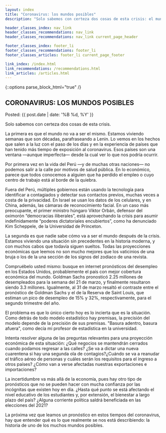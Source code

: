 ```yaml
---
layout: index
title: "Coronavirus: los mundos posibles"
description: "Solo sabemos con certeza dos cosas de esta crisis: el mundo va a cambiar y nadie sabe como."

header_classes_index: nav_link
header_classes_recommendations: nav_link
header_classes_recommendations: nav_link current_page_header

footer_classes_index: footer_li
footer_classes_recommendations: footer_li
footer_classes_articles: footer_li current_page_footer

link_index: /index.html
link_recommendations: /recommendations.html
link_articles: /articles.html 
---
```

{::options parse_block_html="true" /}
<section>

# CORONAVIRUS: LOS MUNDOS POSIBLES
<span>Posted: {{ post.date | date: '%B %d, %Y' }}</span><br>

Solo sabemos con certeza dos cosas de esta crisis.

La primera es que el mundo no va a ser el mismo. Estamos viviendo semanas que son décadas, parafraseando a Lenin. Lo vemos en los hechos que salen a la luz con el paso de los días y en la experiencia de países que han tenido más tiempo de exposición al coronavirus. Esos países son una ventana —aunque imperfecta— desde la cual ver lo que nos podría ocurrir.

Por primera vez en la vida del Perú —y de muchas otras naciones— no podemos salir a la calle por motivos de salud pública. En lo económico, parece que todos conocemos a alguien que ha perdido el empleo o cuyo centro de trabajo está al borde de la quiebra.

Fuera del Perú, múltiples gobiernos están usando la tecnología para identificar a contagiados y detectar sus contactos previos, muchas veces a costa de la privacidad. En Israel se usan los datos de los celulares, y en China, además, las cámaras de reconocimiento facial. En un caso más preocupante, el primer ministro húngaro Viktor Orbán, defensor del oximorón “democracias iliberales”, está aprovechando la crisis para asumir indefinidamente “poderes dictatoriales encubiertos”, como ha denunciado Kim Scheppele, de la Universidad de Princeton.

La segunda es que nadie sabe cómo va a ser el mundo después de la crisis. Estamos viviendo una situación sin precedentes en la historia moderna, y con muchos cabos que todavía siguen sueltos. Todas las proyecciones económicas que leemos no son mucho mejores que los vaticinios de una bruja o los de la una sección de los signos del zodiaco de una revista.

Compruébelo usted mismo: busque en internet pronósticos del desempleo en los Estados Unidos, probablemente el país con mejor cobertura económica del mundo. Goldman Sachs pronosticó 2.25 millones de desempleados para la semana del 21 de marzo, y finalmente resultaron siendo 3.3 millones. Igualmente, al 31 de marzo resaltó el contraste entre el pronóstico de Goldman Sachs y el de la Reserva de Saint Louis, que estiman un pico de desempleo de 15% y 32%, respectivamente, para el segundo trimestre del año.

El problema es que lo único cierto hoy es lo incierta que es la situación. Como detrás de todo modelo estadístico hay premisas, la precisión del modelo depende de la precisión de sus premisas.  "Basura adentro, basura afuera", como decía mi profesor de estadística en la universidad.

Intenta resolver alguna de las preguntas relevantes para una proyección económica de esta situación: ¿Qué negocios se mantendrán cerrados cuando podamos regresar a las calles? ¿Se va a dictar una nueva cuarentena si hay una segunda ola de contagios?¿Cuándo se va a reanudar el tráfico aéreo de personas y cuáles serán los requisitos para el ingreso a otros países? ¿Cómo van a verse afectadas nuestras exportaciones e importaciones?

La incertidumbre va más allá de la economía, pues hay otro tipo de pronósticos que no se pueden hacer con mucha confianza por las incógnitas que existen hoy en día. ¿Hasta qué punto se está afectando el nivel educativo de los estudiantes y, por extensión, el bienestar a largo plazo del país? ¿Alguna corriente política saldrá beneficiada en las elecciones del 2021? 

La próxima vez que leamos un pronóstico en estos tiempos del coronavirus, hay que entender qué es lo que realmente se nos está describiendo: la historia de uno de los muchos mundos posibles.
</section>